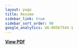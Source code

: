 ```yaml
---
layout: page
title: Resume
sidebar_link: true
sidebar_sort_order: 90
google_analytics: UA-90567544-1
---
```

 [<b>View PDF</b>](https://drive.google.com/file/d/1p8guvRbH7m2hoTKQehG0udvsw-WctwP-/view?usp=sharing)
